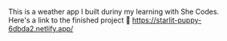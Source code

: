 This is a weather app I built duriny my learning with She Codes.  
Here's a link to the finished project 🔗 https://starlit-puppy-6dbda2.netlify.app/
